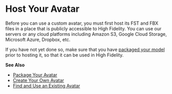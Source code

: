 # Host Your Avatar

Before you can use a custom avatar, you must first host its FST and FBX files in a place that is publicly accessible to High Fidelity. You can use our servers or any cloud platforms including Amazon S3, Google Cloud Storage, Microsoft Azure, Dropbox, etc. 

If you have not yet done so, make sure that you have [packaged your model](create-avatars#package-your-avatar) prior to hosting it, so that it can be used in High Fidelity. 

**See Also**

+ [Package Your Avatar](create-avatars.html#package-your-avatar)
+ [Create Your Own Avatar](create-avatars.html)
+ [Find and Use an Existing Avatar](find-avatars.html)